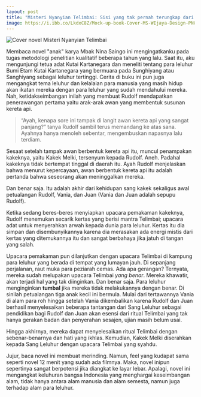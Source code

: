```yaml
---
layout: post
title: "Misteri Nyanyian Telimbai: Sisi yang tak pernah terungkap dari upacara adat yang sakral (review buku)"
image: https://i.ibb.co/LkdxC8Z/Mock-up-book-Cover-MS-WIjaya-Design-PNG-telimbsi.png
---
```


![Cover novel Misteri Nyanyian Telimbai](https://i.ibb.co/LkdxC8Z/Mock-up-book-Cover-MS-WIjaya-Design-PNG-telimbsi.png)

Membaca novel "anak" karya Mbak Nina Saingo ini mengingatkanku pada tugas metodologi penelitian kualitatif beberapa tahun yang lalu. Saat itu, aku mengunjungi tetua adat Kutai Kartanegara dan meneliti tentang para leluhur Bumi Etam Kutai Kartanegara yang bermuara pada Sunghiyang atau Sanghiyang sebagai leluhur tertinggi. Cerita di buku ini pun juga mengangkat tema leluhur dan kelalaian para manusia yang masih hidup akan ikatan mereka dengan para leluhur yang sudah mendahului mereka. Nah, ketidakseimbangan inilah yang membuat Rudolf mendapatkan penerawangan pertama yaitu arak-arak awan yang membentuk susunan kereta api.

> “Ayah, kenapa sore ini tampak di langit awan kereta api yang sangat panjang?” tanya Rudolf sambil terus memandang ke atas sana. Ayahnya hanya menoleh sebentar, mengembuskan napasnya lalu terdiam.

Sesaat setelah tampak awan berbentuk kereta api itu, muncul penampakan kakeknya, yaitu Kakek Melki, tersenyum kepada Rudolf. Aneh. Padahal kakeknya tidak bertempat tinggal di daerah itu. Ayah Rudolf menjelaskan bahwa menurut kepercayaan, awan berbentuk kereta api itu adalah pertanda bahwa seseorang akan meninggalkan mereka.

Dan benar saja. Itu adalah akhir dari kehidupan sang kakek sekaligus awal petualangan Rudolf, Vania, dan Juan (Vania dan Juan adalah sepupu Rudolf).

Ketika sedang beres-beres menyiapkan upacara pemakaman kakeknya, Rudolf menemukan secarik kertas yang berisi mantra Telimbai; upacara adat untuk menyerahkan arwah kepada dunia para leluhur. Kertas itu dia simpan dan disembunyikannya karena dia merasakan ada energi mistis dari kertas yang ditemukannya itu dan sangat berbahaya jika jatuh di tangan yang salah.

Upacara pemakaman pun dilanjutkan dengan upacara Telimbai di kampung para leluhur yang berada di tempat yang lumayan jauh. Di sepanjang perjalanan, raut muka para peziarah cemas. Ada apa gerangan? Ternyata, mereka sudah melupakan upacara Telimbai _yang benar_. Mereka khawatir, akan terjadi hal yang tak diinginkan. Dan benar saja. Para leluhur menginginkan **tumbal** jika mereka tidak melakukannya dengan benar. Di sinilah petualangan tiga anak kecil ini bermula. Mulai dari tertawannya Vania di alam para roh hingga setelah Vania dikembalikan karena Rudolf dan Juan berhasil menyelesaikan beberapa tantangan dari Sang Leluhur sebagai pendidikan bagi Rudolf dan Juan akan esensi dari ritual Telimbai yang tak hanya gerakan badan dan penyerahan sesajen, ujian masih belum usai.

Hingga akhirnya, mereka dapat menyelesaikan ritual Telimbai dengan sebenar-benarnya dan hati yang ikhlas. Kemudian, Kakek Melki diserahkan kepada Sang Leluhur dengan upacara Telimbai yang syahdu.

Jujur, baca novel ini membuat merinding. Namun, feel yang kudapat sama seperti novel 12 menit yang sudah ada filmnya. Maka, novel inipun sepertinya sangat berpotensi jika diangkat ke layar lebar. Apalagi, novel ini mengangkat keluhuran bangsa Indonesia yang menghargai keseimbangan alam, tidak hanya antara alam manusia dan alam semesta, namun juga terhadap alam para leluhur. 

